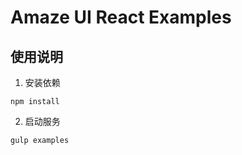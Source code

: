 # Amaze UI React Examples

## 使用说明

1. 安装依赖

  ```
  npm install
  ```

2. 启动服务

  ```
  gulp examples
  ```
